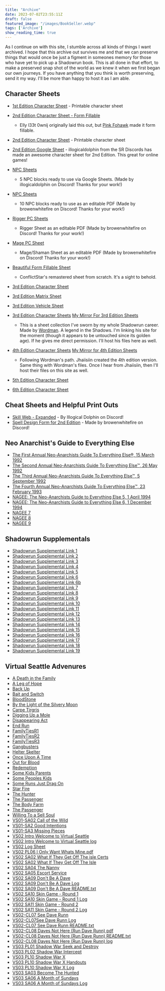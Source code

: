 ```yaml
---
title: "Archive"
date: 2023-07-02T23:55:11Z
draft: false
featured_image: "/images/BookSeller.webp"
tags: ['Archive']
show_reading_time: true
---
```


As I continue on with this site, I stumble across all kinds of things I want archived. I hope that this archive out survives me and that we can preserve things that would once be just a figment in someones memory for those who have yet to pick up a Shadowrun book. This is all done in that effort, to make a preserved snap shot of the world as we knew it when we first began our own journeys. If you have anything that you think is worth preserving, send it my way. I'll be more than happy to host it as I am able.


## Character Sheets
- [1st Edition Character Sheet](/files/Shadowrun_Character_Sheet_1e.pdf) - Printable character sheet

- [2nd Edition Character Sheet - Form Fillable](/files/SR_2ed_Charsheet_Theograth%20v3.pdf)
    - Elly l33t 0wnij originally laid this out, but [Pink Fohawk](https://pinkfohawk.podbean.com/) made it form fillable.  
- [2nd Edition Character Sheet](/files/Shadowrun_Character_Sheet_2e.pdf) - Printable character sheet 
- [2nd Edition Google Sheet](https://docs.google.com/spreadsheets/d/1v-PTnZMyKucRSmI980YY0VqFypoArVxVO5lG4iKJIEo/edit#gid=0) - illogicaldolphin from the SR Discords has made an awesome character sheet for 2nd Edition. This great for online games!
- [NPC Sheets](https://docs.google.com/spreadsheets/d/14E4SBoRZmQ7Imho7Z4iS-zeDbnyja9WS0GI2Ni6-E2g/edit#gid=0)
  - 5 NPC blocks ready to use via Google Sheets. (Made by illogicaldolphin on Discord! Thanks for your work!)
- [NPC Sheets](/files/SR2_NPC_stat_blocks.pdf)
  -  10 NPC blocks ready to use as an editable PDF  (Made by browenwhitefire on Discord! Thanks for your work!)
- [Rigger PC Sheets](/files/Browens_2nd_ed_rigger_sheet.pdf)
  - Rigger Sheet as an editable PDF  (Made by browenwhitefire on Discord! Thanks for your work!)
- [Mage PC Sheet](/files/SR2_Mage_Character_Sheet.pdf)
  - Mage/Shaman Sheet as an editable PDF  (Made by browenwhitefire on Discord! Thanks for your work!)
- [Beautiful Form Fillable Sheet](https://drive.google.com/file/d/1H3trpUhVPWdMJySP2ldqcyuM4aGB-oRQ/view?usp=drivesdk)
  - ConflictStar's remastered sheet from scratch. It's a sight to behold.

- [3rd Edition Character Sheet](/files/SR3-Printable-Sheet.pdf)
- [3rd Edition Matrix Sheet](/files/SR3-Printable-Matrix-Sheet.pdf)
- [3rd Edition Vehicle Sheet](/files/SR3-Printable-Vehicle-Sheet.pdf)

- [3rd Edition Character Sheets](https://rpg.divnull.com/srun/srunsheets.html) [My Mirror For 3rd Edition Sheets](/files/SRSheets31.pdf)
    - This is a sheet collection I've sworn by my whole Shadowrun career. Made by [Wordman](https://rpg.divnull.com/srun/). A legend in the Shadows. I'm linking his site for the moment (though it appears to be untouched since its golden age). If he gives me direct permission. I'll host his files here as well.

- [4th Edition Character Sheets](https://www.gamingverse.com/shadowrun/sheets.html) [My Mirror for 4th Edition Sheets](/files/sr4sheets18.pdf)
    - Following Wordman's path. Jhaiisiin created the 4th edition version. Same thing with Wordman's files. Once I hear from Jhaiisiin, then I'll host their files on this site as well.

- [5th Edition Character Sheet](/files/SR5-Character-Sheet-Fillable.pdf)

- [6th Edition Character Sheet](/files/SR6-Character-Sheet-Fillable.pdf)

## Cheat Sheets and Helpful Print Outs
- [Skill Web - Expanded](/files/Skill_Web.jpg) - By Illogical Dolphin on Discord!
- [Spell Design Form for 2nd Edition](/files/SR2_Spell_Design_Form.pdf) - Made by browenwhitefire on Discord!

## Neo Anarchist's Guide to Everything Else
- [The First Annual Neo-Anarchists Guide To Everything Else®, 15 March 1992](/files/NAGEE_01.pdf)
- [The Second Annual Neo-Anarchists Guide To Everything Else™, 26 May 1992](/files/NAGEE_02.pdf)
- [The Third Annual Neo-Anarchists Guide To Everything Else™, 5 September 1992](/files/NAGEE_03.pdf)
- [The Fourth Annual Neo-Anarchists Guide To Everything Else™, 23 February 1993](/files/NAGEE_04.pdf)
- [NAGEE: The Neo-Anarchists Guide to Everything Else 5, 1 April 1994](/files/NAGEE_05.pdf)
- [NAGEE: The Neo-Anarchists Guide to Everything Else 6, 1 December 1994](/files/NAGEE_06.pdf)
- [NAGEE 7](/files/NAGEE_07.pdf)
- [NAGEE 8](/files/NAGEE_08.pdf)
- [NAGEE 9](/files/NAGEE_09.pdf)

## Shadowrun Supplementals
- [Shadowrun Supplemental Link 1](/files/The-Shadowrun-Supplemental-Issue-1.pdf)
- [Shadowrun Supplemental Link 2](/files/The-Shadowrun-Supplemental-Issue-2.pdf)
- [Shadowrun Supplemental Link 3](/files/The-Shadowrun-Supplemental-Issue-3.pdf)
- [Shadowrun Supplemental Link 4](/files/The-Shadowrun-Supplemental-Issue-4.pdf)
- [Shadowrun Supplemental Link 5](/files/The-Shadowrun-Supplemental-Issue-5.pdf)
- [Shadowrun Supplemental Link 6](/files/The-Shadowrun-Supplemental-Issue-6.pdf)
- [Shadowrun Supplemental Link 6b](/files/The-Shadowrun-Supplemental-Issue-6b-More-Vehicles.pdf)
- [Shadowrun Supplemental Link 7](/files/The-Shadowrun-Supplemental-Issue-7.pdf)
- [Shadowrun Supplemental Link 8](/files/The-Shadowrun-Supplemental-Issue-8.pdf)
- [Shadowrun Supplemental Link 9](/files/The-Shadowrun-Supplemental-Issue-9.pdf)
- [Shadowrun Supplemental Link 10](/files/The-Shadowrun-Supplemental-Issue-10.pdf)
- [Shadowrun Supplemental Link 11](/files/The-Shadowrun-Supplemental-Issue-11.pdf)
- [Shadowrun Supplemental Link 12](/files/The-Shadowrun-Supplemental-Issue-12.pdf)
- [Shadowrun Supplemental Link 13](/files/The-Shadowrun-Supplemental-Issue-13.pdf)
- [Shadowrun Supplemental Link 14](/files/The-Shadowrun-Supplemental-Issue-14.pdf)
- [Shadowrun Supplemental Link 15](/files/The-Shadowrun-Supplemental-Issue-15.pdf)
- [Shadowrun Supplemental Link 16](/files/The-Shadowrun-Supplemental-Issue-16.pdf)
- [Shadowrun Supplemental Link 17](/files/The-Shadowrun-Supplemental-Issue-17.pdf)
- [Shadowrun Supplemental Link 18](/files/The-Shadowrun-Supplemental-Issue-18.pdf)
- [Shadowrun Supplemental Link 19](/files/The-Shadowrun-Supplemental-Issue-19.pdf)

## Virtual Seattle Advenures
- [A Death in the Family](/files/virtual-seattle/A-Death-in-the-Family.pdf)
- [A Leg of Hope](/files/virtual-seattle/A-Leg-of-Hope.pdf)
- [Back Up](/files/virtual-seattle/Back-Up.pdf)
- [Bait and Switch](/files/virtual-seattle/Bait-and-Switch.pdf)
- [BloodStone](/files/virtual-seattle/Bloodstone.pdf)
- [By the Light of the Silvery Moon](/files/virtual-seattle/By-the-Light-of-the-Silvery-Moon.pdf)
- [Carpe Tirgris](/files/virtual-seattle/Carpe-Tigris.pdf)
- [Digging Up a Mole](/files/virtual-seattle/Digging-Up-a-Mole.pdf)
- [Disappearing Act](/files/virtual-seattle/Disappearing-Act.pdf)
- [End Run](/files/virtual-seattle/End-Run.pdf)
- [FamilyTiesR1](/files/virtual-seattle/FamilyTiesR1.pdf)
- [FamilyTiesR2](/files/virtual-seattle/FamilyTiesR2.pdf)
- [FamilyTiesR3](/files/virtual-seattle/FamilyTiesR3.pdf)
- [Gangbusters](/files/virtual-seattle/Gangbusters.pdf)
- [Helter Skelter](/files/virtual-seattle/Helter-Skelter.pdf)
- [Once Upon A Time](/files/virtual-seattle/Once-Upon-A-Time.pdf)
- [Out for Blood](/files/virtual-seattle/Out-for-Blood.pdf)
- [Redemption](/files/virtual-seattle/Redemption.pdf)
- [Some Kids Parents](/files/virtual-seattle/Some-Kids-Parents.pdf)
- [Some Peoples Kids](/files/virtual-seattle/Some-Peoples-Kids.pdf)
- [Some Runs Just Drag On](/files/virtual-seattle/Some-Runs-Just-Drag-On.pdf)
- [Star Fire](/files/virtual-seattle/Star-Fire.pdf)
- [The Hunter](/files/virtual-seattle/The-Hunter.pdf)
- [The Passenger](/files/virtual-seattle/The-Passenger.pdf)
- [The Body Farm](/files/virtual-seattle/The-Body-Farm.pdf)
- [The Passenger](/files/virtual-seattle/The-Passenger.pdf)
- [Willing To a Sell Soul](/files/virtual-seattle/Willing-To-a-Sell-Soul.pdf)
- [VS01-SA02 Call of the Wild](/files/virtual-seattle/VS01-SA02-Call-of-the-Wild.pdf)
- [VS01-SA2 Good Intentions](/files/virtual-seattle/VS01-SA2-Good-Intentions.pdf)
- [VS01-SA3 Missing Pieces](/files/virtual-seattle/Missing-Pieces.pdf)
- [VS02 Intro Welcome to Virtual Seattle](/files/virtual-seattle/VS02-Intro-Welcome-to-Virtual-Seattle.pdf)
- [VS02 Intro Welcome to Virtual Seattle log](/files/virtual-seattle/VS02-Intro-Welcome-to-Virtual-Seattle-log.pdf)
- [VS02 Log Sheet](/files/virtual-seattle/VS2-Log-Sheet.pdf)
- [VS02 PL06 I Only Want Whats Mine.pdf](/files/virtual-seattle/VS02-PL06-I-Only-Want-Whats-Mine.pdf)
- [VS02 SA02 What If They Get Off The isle Certs](/files/virtual-seattle/VS02-SA02-What-If-They-Get-Off-The-isle-Certs.pdf)
- [VS02 SA02 What If They Get Off The Isle](/files/virtual-seattle/VS02-SA02-What-If-They-Get-Off-The-Isle.pdf)
- [VS02 SA04 The Nanny](/files/virtual-seattle/VS02-SA04-The-Nanny.pdf)
- [VS02 SA05 Escort Service](/files/virtual-seattle/VS02-SA05-Escort-Service.pdf)
- [VS02 SA09 Don't Be A Dave](/files/virtual-seattle/VS02-SA09-Dont-Be-a-Dave.pdf)
- [VS02 SA09 Don't Be A Dave Log](/files/virtual-seattle/VS02-SA09-Dont-Be-a-Dave-log.pdf)
- [VS02 SA09 Don't Be A Dave README.txt](/files/virtual-seattle/VS02-SA09-Dont-Be-a-Dave-README.txt)
- [VS02 SA10 Skin Game - Round 1](/files/virtual-seattle/VS02-SA10-Skin-Game-Round-1.pdf)
- [VS02 SA10 Skin Game - Round 1 Log](/files/virtual-seattle/VS02-SA10-Skin-Game-Round-1-log.pdf)
- [VS02 SA11 Skin Game - Round 2](/files/virtual-seattle/VS02-SA11-Skin-Game-Round-2.pdf)
- [VS02 SA11 Skin Game - Round 2 Log](/files/virtual-seattle/VS02-SA11-Skin-Game-Round-2-log.pdf)
- [VS02-CL07 See Dave Runn](/files/virtual-seattle/VS02-CL07-See-Dave-Runn.pdf)
- [VS02-CL07See Dave Runn Log](/files/virtual-seattle/VS02-CL07-See-Dave-Runn-log.pdf)
- [VS02-CL07 See Dave Runn README.txt](/files/virtual-seattle/VS02-CL07-See-Dave-Runn-README.txt)
- [VS02-CL08 Daves Not Here (Run Dave Runn) pdf](/files/virtual-seattle/VS02-CL08-Daves-Not-Here-(Run-Dave-Runn).pdf)
- [VS02-CL08 Daves Not Here (Run Dave Runn) README.txt](/files/virtual-seattle/VS02-CL08-Daves-Not-Here-(Run-Dave-Runn)-README.txt)
- [VS02-CL08 Daves Not Here (Run Dave Runn) log](/files/virtual-seattle/VS02-CL08-Daves-Not-Here-(Run-Dave-Runn)-log.pdf)
- [VS03 PL01 Shadow War Seek and Destroy](/files/virtual-seattle/VS03-PL01-Shadow-War-Seek-and-Destroy.pdf)
- [VS03 PL02 Shadow War Intercept](/files/virtual-seattle/VS03-PL02-Shadow-War-Intercept.pdf)
- [VS03 PL10 Shadow War X](/files/virtual-seattle/VS03-PL10-X.pdf)
- [VS03 PL10 Shadow War X Handouts](/files/virtual-seattle/VS03-PL10-X-handouts.pdf)
- [VS03 PL10 Shadow War X Log](/files/virtual-seattle/VS03-PL10-Shadow-War-X-log.pdf)
- [VS03 SA03 Become The Hunted](/files/virtual-seattle/VS03-SA03-Become-the-Hunted.pdf)
- [VS03 SA06 A Month of Sundays](/files/virtual-seattle/VS03-SA06-A-month-of-Sundays.pdf)
- [VS03 SA06 A Month of Sundays Log](/files/virtual-seattle/VS03-SA06-A-Month-of-Sundays-log.pdf)
